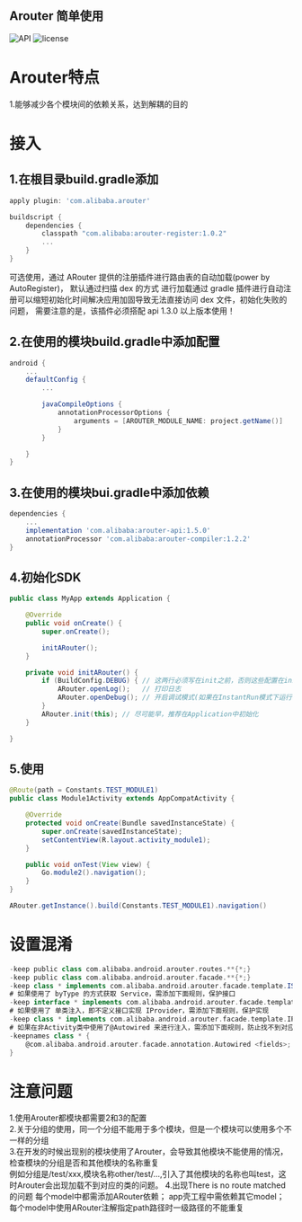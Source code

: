 ## Arouter 简单使用

![API](https://img.shields.io/badge/API-15%2B-green) ![license](https://img.shields.io/badge/License-Apache%202.0-blue)

# Arouter特点
1.能够减少各个模块间的依赖关系，达到解耦的目的

# 接入
## 1.在根目录build.gradle添加
```Groovy
apply plugin: 'com.alibaba.arouter'

buildscript {
    dependencies {
        classpath "com.alibaba:arouter-register:1.0.2"
        ...
    }
}
```
可选使用，通过 ARouter 提供的注册插件进行路由表的自动加载(power by AutoRegister)， 默认通过扫描 dex 的方式
进行加载通过 gradle 插件进行自动注册可以缩短初始化时间解决应用加固导致无法直接访问 dex 文件，初始化失败的问题，
需要注意的是，该插件必须搭配 api 1.3.0 以上版本使用！

## 2.在使用的模块build.gradle中添加配置
```Groovy
android {
    ...
    defaultConfig {
        ...

        javaCompileOptions {
            annotationProcessorOptions {
                arguments = [AROUTER_MODULE_NAME: project.getName()]
            }
        }

    }
}
```
## 3.在使用的模块bui.gradle中添加依赖
```Groovy
dependencies {
    ...
    implementation 'com.alibaba:arouter-api:1.5.0'
    annotationProcessor 'com.alibaba:arouter-compiler:1.2.2'
}
```
## 4.初始化SDK
```Java
public class MyApp extends Application {

    @Override
    public void onCreate() {
        super.onCreate();

        initARouter();
    }

    private void initARouter() {
        if (BuildConfig.DEBUG) { // 这两行必须写在init之前，否则这些配置在init过程中将无效
            ARouter.openLog();   // 打印日志
            ARouter.openDebug(); // 开启调试模式(如果在InstantRun模式下运行，必须开启调试模式！线上版本需要关闭,否则有安全风险)
        }
        ARouter.init(this); // 尽可能早，推荐在Application中初始化
    }

}
```
## 5.使用
```Java
@Route(path = Constants.TEST_MODULE1)
public class Module1Activity extends AppCompatActivity {

    @Override
    protected void onCreate(Bundle savedInstanceState) {
        super.onCreate(savedInstanceState);
        setContentView(R.layout.activity_module1);
    }

    public void onTest(View view) {
        Go.module2().navigation();
    }
}

ARouter.getInstance().build(Constants.TEST_MODULE1).navigation()
```

# 设置混淆
```Groovy
-keep public class com.alibaba.android.arouter.routes.**{*;}
-keep public class com.alibaba.android.arouter.facade.**{*;}
-keep class * implements com.alibaba.android.arouter.facade.template.ISyringe{*;}
# 如果使用了 byType 的方式获取 Service，需添加下面规则，保护接口
-keep interface * implements com.alibaba.android.arouter.facade.template.IProvider
# 如果使用了 单类注入，即不定义接口实现 IProvider，需添加下面规则，保护实现
-keep class * implements com.alibaba.android.arouter.facade.template.IProvider
# 如果在非Activity类中使用了@Autowired 来进行注入，需添加下面规则，防止找不到对应的 被注解类名$$ARouter$$Autowired 来进行注入
-keepnames class * {
    @com.alibaba.android.arouter.facade.annotation.Autowired <fields>;
}
```

# 注意问题
1.使用Arouter都模块都需要2和3的配置<br/>
2.关于分组的使用，同一个分组不能用于多个模块，但是一个模块可以使用多个不一样的分组<br/>
3.在开发的时候出现别的模块使用了Arouter，会导致其他模块不能使用的情况，检查模块的分组是否和其他模块的名称重复<br/>
例如分组是/test/xxx,模块名称other/test/...,引入了其他模块的名称也叫test，这时Arouter会出现加载不到对应的类的问题。
4.出现There is no route matched的问题
每个model中都需添加ARouter依赖；
app壳工程中需依赖其它model；
每个model中使用ARouter注解指定path路径时一级路径的不能重复
















